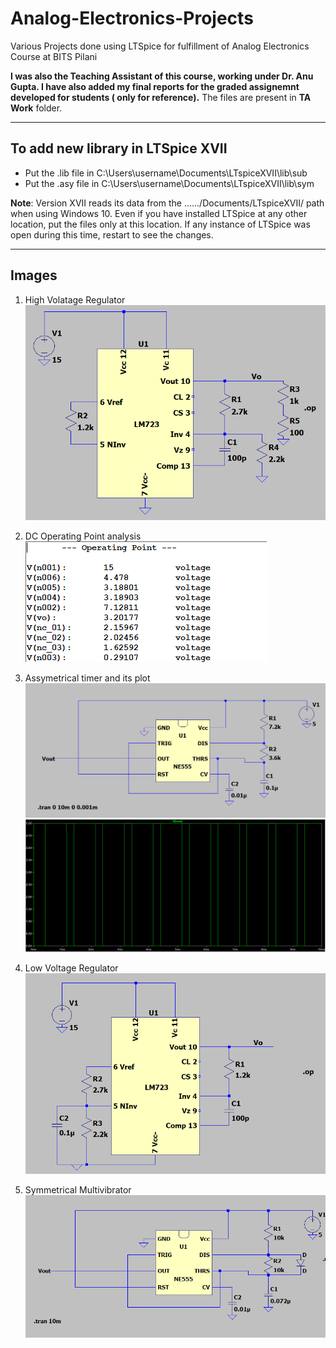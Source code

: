 # Analog-Electronics-Projects
Various Projects done using LTSpice for fulfillment of Analog Electronics Course at BITS Pilani

**I was also the Teaching Assistant of this course, working under Dr. Anu Gupta. I have also added my final reports for the graded assignemnt developed for students ( only for reference).** The files are present in **TA Work** folder.

---

## To add new library in LTSpice XVII

  * Put the .lib file in C:\Users\username\Documents\LTspiceXVII\lib\sub
  * Put the .asy file in C:\Users\username\Documents\LTspiceXVII\lib\sym

**Note**: Version XVII reads its data from the ....../Documents/LTspiceXVII/ path when using Windows 10. Even if you have installed LTSpice at any other location, put the files
only at this location. If any instance of LTSpice was open during this time, restart to see the changes.

---

## Images

 1. High Volatage Regulator
 ![](https://github.com/Jash-2000/Analog-Electronics-Projects/blob/main/Pic/High%20voltage%20regulator%20full%20load.png)
 
 2. DC Operating Point analysis
 ![](https://github.com/Jash-2000/Analog-Electronics-Projects/blob/main/Pic/Vfull%20load.png)
 
 3. Assymetrical timer and its plot
 ![](https://github.com/Jash-2000/Analog-Electronics-Projects/blob/main/Pic/asymmetrical%20schematic.png)![](https://github.com/Jash-2000/Analog-Electronics-Projects/blob/main/Pic/asymmetrical%20plot.png)

4. Low Voltage Regulator
![](https://github.com/Jash-2000/Analog-Electronics-Projects/blob/main/Pic/low%20voltage%20regulator%20no%20load.png)

5. Symmetrical Multivibrator
![](https://github.com/Jash-2000/Analog-Electronics-Projects/blob/main/Pic/symmetrical%20schematic.png)
